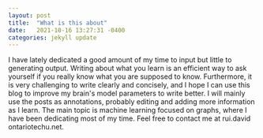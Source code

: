 ```yaml
---
layout: post
title:  "What is this about"
date:   2021-10-16 13:27:31 -0400
categories: jekyll update
---
```


I have lately dedicated a good amount of my time to input but little to
generating output. Writing about what you learn is an efficient way to ask
yourself if you really know what you are supposed to know. Furthermore, it 
is very challenging to write clearly and concisely, and I hope I can use this 
blog to improve my brain's model parameters to write better.  I will mainly use 
the posts as annotations, probably editing and adding more information as I learn. 
The main topic is machine learning focused on graphs, where I have been dedicating 
most of my time.
Feel free to contact me at rui.david ontariotechu.net.
